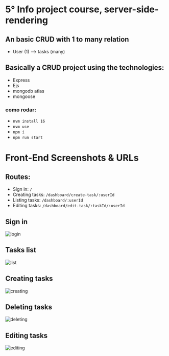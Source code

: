 # 5° Info project course, server-side-rendering

## An basic CRUD with 1 to many relation
- User (1) --> tasks (many)

## Basically a CRUD project using the technologies:
- Express
- Ejs
- mongodb atlas
- mongoose

### como rodar:
- `nvm install 16`
- `nvm use`
- `npm i`
- `npm run start`

# Front-End Screenshots & URLs

## Routes:
- Sign in: `/`
- Creating tasks: `/dashboard/create-task/:userId`
- Listing tasks: `/dashboard/:userId`
- Editing tasks: `/dashboard/edit-task/:taskId/:userId`

## Sign in
![login](https://user-images.githubusercontent.com/66435387/163728730-21cccf9f-3473-41c4-a6e9-14eb8d422686.gif)

## Tasks list
![list](https://user-images.githubusercontent.com/66435387/157926176-11824763-cfb1-4839-a074-d11ce3f90119.gif)

## Creating tasks
![creating](https://user-images.githubusercontent.com/66435387/157926163-cc4bdb48-648c-4f86-9bf3-eca377302302.gif)

## Deleting tasks
![deleting](https://user-images.githubusercontent.com/66435387/157926169-52fe00d7-3a70-4a90-a398-63203ff42202.gif)

## Editing tasks
![editing](https://user-images.githubusercontent.com/66435387/157926172-bdbca713-f9aa-4f96-a5f0-842309eb1b0f.gif)

